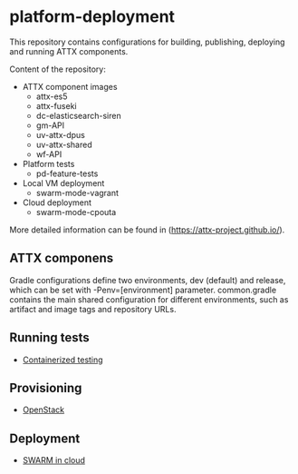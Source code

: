 # platform-deployment

This repository contains configurations for building, publishing, deploying and running ATTX components.

Content of the repository:
* ATTX component images
  * attx-es5
  * attx-fuseki
  * dc-elasticsearch-siren
  * gm-API
  * uv-attx-dpus
  * uv-attx-shared
  * wf-API
* Platform tests
  * pd-feature-tests
* Local VM deployment
  * swarm-mode-vagrant
* Cloud deployment
  * swarm-mode-cpouta


More detailed information can be found in (https://attx-project.github.io/).

## ATTX componens

Gradle configurations define two environments, dev (default) and release, which can be set with -Penv=[environment] parameter. common.gradle contains the main shared configuration for different environments, such as artifact and image tags and repository URLs.

## Running tests

* [Containerized testing](https://attx-project.github.io/Containerized-testing.html)

## Provisioning

* [OpenStack](https://attx-project.github.io/Provisioning-ATTX-Components-on-CSC-Open-Stack-cPouta.html)

## Deployment

* [SWARM in cloud](https://attx-project.github.io/Deploying-ATTX-Components-on-Docker-Swarm.html)
